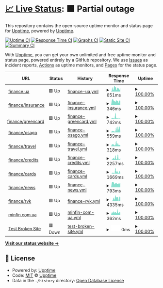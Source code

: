 # [📈 Live Status](https://upptime.github.io/upptime): <!--live status--> **🟧 Partial outage**

This repository contains the open-source uptime monitor and status page for [Upptime](https://upptime.js.org), powered by [Upptime](https://github.com/upptime/upptime).

[![Uptime CI](https://github.com/fresherr/treeum-uptime/workflows/Uptime%20CI/badge.svg)](https://github.com/fresherr/treeum-uptime/actions?query=workflow%3A%22Uptime+CI%22)
[![Response Time CI](https://github.com/fresherr/treeum-uptime/workflows/Response%20Time%20CI/badge.svg)](https://github.com/fresherr/treeum-uptime/actions?query=workflow%3A%22Response+Time+CI%22)
[![Graphs CI](https://github.com/fresherr/treeum-uptime/workflows/Graphs%20CI/badge.svg)](https://github.com/fresherr/treeum-uptime/actions?query=workflow%3A%22Graphs+CI%22)
[![Static Site CI](https://github.com/fresherr/treeum-uptime/workflows/Static%20Site%20CI/badge.svg)](https://github.com/fresherr/treeum-uptime/actions?query=workflow%3A%22Static+Site+CI%22)
[![Summary CI](https://github.com/fresherr/treeum-uptime/workflows/Summary%20CI/badge.svg)](https://github.com/fresherr/treeum-uptime/actions?query=workflow%3A%22Summary+CI%22)

With [Upptime](https://upptime.js.org), you can get your own unlimited and free uptime monitor and status page, powered entirely by a GitHub repository. We use [Issues](https://github.com/upptime/upptime/issues) as incident reports, [Actions](https://github.com/fresherr/treeum-uptime/actions) as uptime monitors, and [Pages](https://upptime.github.io/upptime) for the status page.

<!--start: status pages-->
<!-- This summary is generated by Upptime (https://github.com/upptime/upptime) -->
<!-- Do not edit this manually, your changes will be overwritten -->
<!-- prettier-ignore -->
| URL | Status | History | Response Time | Uptime |
| --- | ------ | ------- | ------------- | ------ |
| <img alt="" src="https://favicons.githubusercontent.com/finance.ua" height="13"> [finance.ua](https://finance.ua) | 🟩 Up | [finance-ua.yml](https://github.com/fresherr/treeum-uptime/commits/HEAD/history/finance-ua.yml) | <details><summary><img alt="Response time graph" src="./graphs/finance-ua/response-time-week.png" height="20"> 651ms</summary><br><a href="https://fresherr.github.io/treeum-uptime/history/finance-ua"><img alt="Response time 651" src="https://img.shields.io/endpoint?url=https%3A%2F%2Fraw.githubusercontent.com%2Ffresherr%2Ftreeum-uptime%2FHEAD%2Fapi%2Ffinance-ua%2Fresponse-time.json"></a><br><a href="https://fresherr.github.io/treeum-uptime/history/finance-ua"><img alt="24-hour response time 761" src="https://img.shields.io/endpoint?url=https%3A%2F%2Fraw.githubusercontent.com%2Ffresherr%2Ftreeum-uptime%2FHEAD%2Fapi%2Ffinance-ua%2Fresponse-time-day.json"></a><br><a href="https://fresherr.github.io/treeum-uptime/history/finance-ua"><img alt="7-day response time 651" src="https://img.shields.io/endpoint?url=https%3A%2F%2Fraw.githubusercontent.com%2Ffresherr%2Ftreeum-uptime%2FHEAD%2Fapi%2Ffinance-ua%2Fresponse-time-week.json"></a><br><a href="https://fresherr.github.io/treeum-uptime/history/finance-ua"><img alt="30-day response time 651" src="https://img.shields.io/endpoint?url=https%3A%2F%2Fraw.githubusercontent.com%2Ffresherr%2Ftreeum-uptime%2FHEAD%2Fapi%2Ffinance-ua%2Fresponse-time-month.json"></a><br><a href="https://fresherr.github.io/treeum-uptime/history/finance-ua"><img alt="1-year response time 651" src="https://img.shields.io/endpoint?url=https%3A%2F%2Fraw.githubusercontent.com%2Ffresherr%2Ftreeum-uptime%2FHEAD%2Fapi%2Ffinance-ua%2Fresponse-time-year.json"></a></details> | <details><summary><a href="https://fresherr.github.io/treeum-uptime/history/finance-ua">100.00%</a></summary><a href="https://fresherr.github.io/treeum-uptime/history/finance-ua"><img alt="All-time uptime 100.00%" src="https://img.shields.io/endpoint?url=https%3A%2F%2Fraw.githubusercontent.com%2Ffresherr%2Ftreeum-uptime%2FHEAD%2Fapi%2Ffinance-ua%2Fuptime.json"></a><br><a href="https://fresherr.github.io/treeum-uptime/history/finance-ua"><img alt="24-hour uptime 100.00%" src="https://img.shields.io/endpoint?url=https%3A%2F%2Fraw.githubusercontent.com%2Ffresherr%2Ftreeum-uptime%2FHEAD%2Fapi%2Ffinance-ua%2Fuptime-day.json"></a><br><a href="https://fresherr.github.io/treeum-uptime/history/finance-ua"><img alt="7-day uptime 100.00%" src="https://img.shields.io/endpoint?url=https%3A%2F%2Fraw.githubusercontent.com%2Ffresherr%2Ftreeum-uptime%2FHEAD%2Fapi%2Ffinance-ua%2Fuptime-week.json"></a><br><a href="https://fresherr.github.io/treeum-uptime/history/finance-ua"><img alt="30-day uptime 100.00%" src="https://img.shields.io/endpoint?url=https%3A%2F%2Fraw.githubusercontent.com%2Ffresherr%2Ftreeum-uptime%2FHEAD%2Fapi%2Ffinance-ua%2Fuptime-month.json"></a><br><a href="https://fresherr.github.io/treeum-uptime/history/finance-ua"><img alt="1-year uptime 100.00%" src="https://img.shields.io/endpoint?url=https%3A%2F%2Fraw.githubusercontent.com%2Ffresherr%2Ftreeum-uptime%2FHEAD%2Fapi%2Ffinance-ua%2Fuptime-year.json"></a></details>
| <img alt="" src="https://favicons.githubusercontent.com/finance.ua" height="13"> [finance/insurance](https://finance.ua/ua/insurance) | 🟩 Up | [finance-insurance.yml](https://github.com/fresherr/treeum-uptime/commits/HEAD/history/finance-insurance.yml) | <details><summary><img alt="Response time graph" src="./graphs/finance-insurance/response-time-week.png" height="20"> 346ms</summary><br><a href="https://fresherr.github.io/treeum-uptime/history/finance-insurance"><img alt="Response time 346" src="https://img.shields.io/endpoint?url=https%3A%2F%2Fraw.githubusercontent.com%2Ffresherr%2Ftreeum-uptime%2FHEAD%2Fapi%2Ffinance-insurance%2Fresponse-time.json"></a><br><a href="https://fresherr.github.io/treeum-uptime/history/finance-insurance"><img alt="24-hour response time 357" src="https://img.shields.io/endpoint?url=https%3A%2F%2Fraw.githubusercontent.com%2Ffresherr%2Ftreeum-uptime%2FHEAD%2Fapi%2Ffinance-insurance%2Fresponse-time-day.json"></a><br><a href="https://fresherr.github.io/treeum-uptime/history/finance-insurance"><img alt="7-day response time 346" src="https://img.shields.io/endpoint?url=https%3A%2F%2Fraw.githubusercontent.com%2Ffresherr%2Ftreeum-uptime%2FHEAD%2Fapi%2Ffinance-insurance%2Fresponse-time-week.json"></a><br><a href="https://fresherr.github.io/treeum-uptime/history/finance-insurance"><img alt="30-day response time 346" src="https://img.shields.io/endpoint?url=https%3A%2F%2Fraw.githubusercontent.com%2Ffresherr%2Ftreeum-uptime%2FHEAD%2Fapi%2Ffinance-insurance%2Fresponse-time-month.json"></a><br><a href="https://fresherr.github.io/treeum-uptime/history/finance-insurance"><img alt="1-year response time 346" src="https://img.shields.io/endpoint?url=https%3A%2F%2Fraw.githubusercontent.com%2Ffresherr%2Ftreeum-uptime%2FHEAD%2Fapi%2Ffinance-insurance%2Fresponse-time-year.json"></a></details> | <details><summary><a href="https://fresherr.github.io/treeum-uptime/history/finance-insurance">100.00%</a></summary><a href="https://fresherr.github.io/treeum-uptime/history/finance-insurance"><img alt="All-time uptime 100.00%" src="https://img.shields.io/endpoint?url=https%3A%2F%2Fraw.githubusercontent.com%2Ffresherr%2Ftreeum-uptime%2FHEAD%2Fapi%2Ffinance-insurance%2Fuptime.json"></a><br><a href="https://fresherr.github.io/treeum-uptime/history/finance-insurance"><img alt="24-hour uptime 100.00%" src="https://img.shields.io/endpoint?url=https%3A%2F%2Fraw.githubusercontent.com%2Ffresherr%2Ftreeum-uptime%2FHEAD%2Fapi%2Ffinance-insurance%2Fuptime-day.json"></a><br><a href="https://fresherr.github.io/treeum-uptime/history/finance-insurance"><img alt="7-day uptime 100.00%" src="https://img.shields.io/endpoint?url=https%3A%2F%2Fraw.githubusercontent.com%2Ffresherr%2Ftreeum-uptime%2FHEAD%2Fapi%2Ffinance-insurance%2Fuptime-week.json"></a><br><a href="https://fresherr.github.io/treeum-uptime/history/finance-insurance"><img alt="30-day uptime 100.00%" src="https://img.shields.io/endpoint?url=https%3A%2F%2Fraw.githubusercontent.com%2Ffresherr%2Ftreeum-uptime%2FHEAD%2Fapi%2Ffinance-insurance%2Fuptime-month.json"></a><br><a href="https://fresherr.github.io/treeum-uptime/history/finance-insurance"><img alt="1-year uptime 100.00%" src="https://img.shields.io/endpoint?url=https%3A%2F%2Fraw.githubusercontent.com%2Ffresherr%2Ftreeum-uptime%2FHEAD%2Fapi%2Ffinance-insurance%2Fuptime-year.json"></a></details>
| <img alt="" src="https://favicons.githubusercontent.com/finance.ua" height="13"> [finance/greencard](https://finance.ua/ua/insurance/greencard) | 🟩 Up | [finance-greencard.yml](https://github.com/fresherr/treeum-uptime/commits/HEAD/history/finance-greencard.yml) | <details><summary><img alt="Response time graph" src="./graphs/finance-greencard/response-time-week.png" height="20"> 742ms</summary><br><a href="https://fresherr.github.io/treeum-uptime/history/finance-greencard"><img alt="Response time 742" src="https://img.shields.io/endpoint?url=https%3A%2F%2Fraw.githubusercontent.com%2Ffresherr%2Ftreeum-uptime%2FHEAD%2Fapi%2Ffinance-greencard%2Fresponse-time.json"></a><br><a href="https://fresherr.github.io/treeum-uptime/history/finance-greencard"><img alt="24-hour response time 258" src="https://img.shields.io/endpoint?url=https%3A%2F%2Fraw.githubusercontent.com%2Ffresherr%2Ftreeum-uptime%2FHEAD%2Fapi%2Ffinance-greencard%2Fresponse-time-day.json"></a><br><a href="https://fresherr.github.io/treeum-uptime/history/finance-greencard"><img alt="7-day response time 742" src="https://img.shields.io/endpoint?url=https%3A%2F%2Fraw.githubusercontent.com%2Ffresherr%2Ftreeum-uptime%2FHEAD%2Fapi%2Ffinance-greencard%2Fresponse-time-week.json"></a><br><a href="https://fresherr.github.io/treeum-uptime/history/finance-greencard"><img alt="30-day response time 742" src="https://img.shields.io/endpoint?url=https%3A%2F%2Fraw.githubusercontent.com%2Ffresherr%2Ftreeum-uptime%2FHEAD%2Fapi%2Ffinance-greencard%2Fresponse-time-month.json"></a><br><a href="https://fresherr.github.io/treeum-uptime/history/finance-greencard"><img alt="1-year response time 742" src="https://img.shields.io/endpoint?url=https%3A%2F%2Fraw.githubusercontent.com%2Ffresherr%2Ftreeum-uptime%2FHEAD%2Fapi%2Ffinance-greencard%2Fresponse-time-year.json"></a></details> | <details><summary><a href="https://fresherr.github.io/treeum-uptime/history/finance-greencard">100.00%</a></summary><a href="https://fresherr.github.io/treeum-uptime/history/finance-greencard"><img alt="All-time uptime 100.00%" src="https://img.shields.io/endpoint?url=https%3A%2F%2Fraw.githubusercontent.com%2Ffresherr%2Ftreeum-uptime%2FHEAD%2Fapi%2Ffinance-greencard%2Fuptime.json"></a><br><a href="https://fresherr.github.io/treeum-uptime/history/finance-greencard"><img alt="24-hour uptime 100.00%" src="https://img.shields.io/endpoint?url=https%3A%2F%2Fraw.githubusercontent.com%2Ffresherr%2Ftreeum-uptime%2FHEAD%2Fapi%2Ffinance-greencard%2Fuptime-day.json"></a><br><a href="https://fresherr.github.io/treeum-uptime/history/finance-greencard"><img alt="7-day uptime 100.00%" src="https://img.shields.io/endpoint?url=https%3A%2F%2Fraw.githubusercontent.com%2Ffresherr%2Ftreeum-uptime%2FHEAD%2Fapi%2Ffinance-greencard%2Fuptime-week.json"></a><br><a href="https://fresherr.github.io/treeum-uptime/history/finance-greencard"><img alt="30-day uptime 100.00%" src="https://img.shields.io/endpoint?url=https%3A%2F%2Fraw.githubusercontent.com%2Ffresherr%2Ftreeum-uptime%2FHEAD%2Fapi%2Ffinance-greencard%2Fuptime-month.json"></a><br><a href="https://fresherr.github.io/treeum-uptime/history/finance-greencard"><img alt="1-year uptime 100.00%" src="https://img.shields.io/endpoint?url=https%3A%2F%2Fraw.githubusercontent.com%2Ffresherr%2Ftreeum-uptime%2FHEAD%2Fapi%2Ffinance-greencard%2Fuptime-year.json"></a></details>
| <img alt="" src="https://favicons.githubusercontent.com/finance.ua" height="13"> [finance/osago](https://finance.ua/ua/insurance/osago) | 🟩 Up | [finance-osago.yml](https://github.com/fresherr/treeum-uptime/commits/HEAD/history/finance-osago.yml) | <details><summary><img alt="Response time graph" src="./graphs/finance-osago/response-time-week.png" height="20"> 559ms</summary><br><a href="https://fresherr.github.io/treeum-uptime/history/finance-osago"><img alt="Response time 559" src="https://img.shields.io/endpoint?url=https%3A%2F%2Fraw.githubusercontent.com%2Ffresherr%2Ftreeum-uptime%2FHEAD%2Fapi%2Ffinance-osago%2Fresponse-time.json"></a><br><a href="https://fresherr.github.io/treeum-uptime/history/finance-osago"><img alt="24-hour response time 192" src="https://img.shields.io/endpoint?url=https%3A%2F%2Fraw.githubusercontent.com%2Ffresherr%2Ftreeum-uptime%2FHEAD%2Fapi%2Ffinance-osago%2Fresponse-time-day.json"></a><br><a href="https://fresherr.github.io/treeum-uptime/history/finance-osago"><img alt="7-day response time 559" src="https://img.shields.io/endpoint?url=https%3A%2F%2Fraw.githubusercontent.com%2Ffresherr%2Ftreeum-uptime%2FHEAD%2Fapi%2Ffinance-osago%2Fresponse-time-week.json"></a><br><a href="https://fresherr.github.io/treeum-uptime/history/finance-osago"><img alt="30-day response time 559" src="https://img.shields.io/endpoint?url=https%3A%2F%2Fraw.githubusercontent.com%2Ffresherr%2Ftreeum-uptime%2FHEAD%2Fapi%2Ffinance-osago%2Fresponse-time-month.json"></a><br><a href="https://fresherr.github.io/treeum-uptime/history/finance-osago"><img alt="1-year response time 559" src="https://img.shields.io/endpoint?url=https%3A%2F%2Fraw.githubusercontent.com%2Ffresherr%2Ftreeum-uptime%2FHEAD%2Fapi%2Ffinance-osago%2Fresponse-time-year.json"></a></details> | <details><summary><a href="https://fresherr.github.io/treeum-uptime/history/finance-osago">100.00%</a></summary><a href="https://fresherr.github.io/treeum-uptime/history/finance-osago"><img alt="All-time uptime 100.00%" src="https://img.shields.io/endpoint?url=https%3A%2F%2Fraw.githubusercontent.com%2Ffresherr%2Ftreeum-uptime%2FHEAD%2Fapi%2Ffinance-osago%2Fuptime.json"></a><br><a href="https://fresherr.github.io/treeum-uptime/history/finance-osago"><img alt="24-hour uptime 100.00%" src="https://img.shields.io/endpoint?url=https%3A%2F%2Fraw.githubusercontent.com%2Ffresherr%2Ftreeum-uptime%2FHEAD%2Fapi%2Ffinance-osago%2Fuptime-day.json"></a><br><a href="https://fresherr.github.io/treeum-uptime/history/finance-osago"><img alt="7-day uptime 100.00%" src="https://img.shields.io/endpoint?url=https%3A%2F%2Fraw.githubusercontent.com%2Ffresherr%2Ftreeum-uptime%2FHEAD%2Fapi%2Ffinance-osago%2Fuptime-week.json"></a><br><a href="https://fresherr.github.io/treeum-uptime/history/finance-osago"><img alt="30-day uptime 100.00%" src="https://img.shields.io/endpoint?url=https%3A%2F%2Fraw.githubusercontent.com%2Ffresherr%2Ftreeum-uptime%2FHEAD%2Fapi%2Ffinance-osago%2Fuptime-month.json"></a><br><a href="https://fresherr.github.io/treeum-uptime/history/finance-osago"><img alt="1-year uptime 100.00%" src="https://img.shields.io/endpoint?url=https%3A%2F%2Fraw.githubusercontent.com%2Ffresherr%2Ftreeum-uptime%2FHEAD%2Fapi%2Ffinance-osago%2Fuptime-year.json"></a></details>
| <img alt="" src="https://favicons.githubusercontent.com/finance.ua" height="13"> [finance/travel](https://finance.ua/ua/insurance/travel) | 🟩 Up | [finance-travel.yml](https://github.com/fresherr/treeum-uptime/commits/HEAD/history/finance-travel.yml) | <details><summary><img alt="Response time graph" src="./graphs/finance-travel/response-time-week.png" height="20"> 318ms</summary><br><a href="https://fresherr.github.io/treeum-uptime/history/finance-travel"><img alt="Response time 318" src="https://img.shields.io/endpoint?url=https%3A%2F%2Fraw.githubusercontent.com%2Ffresherr%2Ftreeum-uptime%2FHEAD%2Fapi%2Ffinance-travel%2Fresponse-time.json"></a><br><a href="https://fresherr.github.io/treeum-uptime/history/finance-travel"><img alt="24-hour response time 205" src="https://img.shields.io/endpoint?url=https%3A%2F%2Fraw.githubusercontent.com%2Ffresherr%2Ftreeum-uptime%2FHEAD%2Fapi%2Ffinance-travel%2Fresponse-time-day.json"></a><br><a href="https://fresherr.github.io/treeum-uptime/history/finance-travel"><img alt="7-day response time 318" src="https://img.shields.io/endpoint?url=https%3A%2F%2Fraw.githubusercontent.com%2Ffresherr%2Ftreeum-uptime%2FHEAD%2Fapi%2Ffinance-travel%2Fresponse-time-week.json"></a><br><a href="https://fresherr.github.io/treeum-uptime/history/finance-travel"><img alt="30-day response time 318" src="https://img.shields.io/endpoint?url=https%3A%2F%2Fraw.githubusercontent.com%2Ffresherr%2Ftreeum-uptime%2FHEAD%2Fapi%2Ffinance-travel%2Fresponse-time-month.json"></a><br><a href="https://fresherr.github.io/treeum-uptime/history/finance-travel"><img alt="1-year response time 318" src="https://img.shields.io/endpoint?url=https%3A%2F%2Fraw.githubusercontent.com%2Ffresherr%2Ftreeum-uptime%2FHEAD%2Fapi%2Ffinance-travel%2Fresponse-time-year.json"></a></details> | <details><summary><a href="https://fresherr.github.io/treeum-uptime/history/finance-travel">100.00%</a></summary><a href="https://fresherr.github.io/treeum-uptime/history/finance-travel"><img alt="All-time uptime 100.00%" src="https://img.shields.io/endpoint?url=https%3A%2F%2Fraw.githubusercontent.com%2Ffresherr%2Ftreeum-uptime%2FHEAD%2Fapi%2Ffinance-travel%2Fuptime.json"></a><br><a href="https://fresherr.github.io/treeum-uptime/history/finance-travel"><img alt="24-hour uptime 100.00%" src="https://img.shields.io/endpoint?url=https%3A%2F%2Fraw.githubusercontent.com%2Ffresherr%2Ftreeum-uptime%2FHEAD%2Fapi%2Ffinance-travel%2Fuptime-day.json"></a><br><a href="https://fresherr.github.io/treeum-uptime/history/finance-travel"><img alt="7-day uptime 100.00%" src="https://img.shields.io/endpoint?url=https%3A%2F%2Fraw.githubusercontent.com%2Ffresherr%2Ftreeum-uptime%2FHEAD%2Fapi%2Ffinance-travel%2Fuptime-week.json"></a><br><a href="https://fresherr.github.io/treeum-uptime/history/finance-travel"><img alt="30-day uptime 100.00%" src="https://img.shields.io/endpoint?url=https%3A%2F%2Fraw.githubusercontent.com%2Ffresherr%2Ftreeum-uptime%2FHEAD%2Fapi%2Ffinance-travel%2Fuptime-month.json"></a><br><a href="https://fresherr.github.io/treeum-uptime/history/finance-travel"><img alt="1-year uptime 100.00%" src="https://img.shields.io/endpoint?url=https%3A%2F%2Fraw.githubusercontent.com%2Ffresherr%2Ftreeum-uptime%2FHEAD%2Fapi%2Ffinance-travel%2Fuptime-year.json"></a></details>
| <img alt="" src="https://favicons.githubusercontent.com/finance.ua" height="13"> [finance/credits](https://finance.ua/ua/credits/all) | 🟩 Up | [finance-credits.yml](https://github.com/fresherr/treeum-uptime/commits/HEAD/history/finance-credits.yml) | <details><summary><img alt="Response time graph" src="./graphs/finance-credits/response-time-week.png" height="20"> 2257ms</summary><br><a href="https://fresherr.github.io/treeum-uptime/history/finance-credits"><img alt="Response time 2257" src="https://img.shields.io/endpoint?url=https%3A%2F%2Fraw.githubusercontent.com%2Ffresherr%2Ftreeum-uptime%2FHEAD%2Fapi%2Ffinance-credits%2Fresponse-time.json"></a><br><a href="https://fresherr.github.io/treeum-uptime/history/finance-credits"><img alt="24-hour response time 2536" src="https://img.shields.io/endpoint?url=https%3A%2F%2Fraw.githubusercontent.com%2Ffresherr%2Ftreeum-uptime%2FHEAD%2Fapi%2Ffinance-credits%2Fresponse-time-day.json"></a><br><a href="https://fresherr.github.io/treeum-uptime/history/finance-credits"><img alt="7-day response time 2257" src="https://img.shields.io/endpoint?url=https%3A%2F%2Fraw.githubusercontent.com%2Ffresherr%2Ftreeum-uptime%2FHEAD%2Fapi%2Ffinance-credits%2Fresponse-time-week.json"></a><br><a href="https://fresherr.github.io/treeum-uptime/history/finance-credits"><img alt="30-day response time 2257" src="https://img.shields.io/endpoint?url=https%3A%2F%2Fraw.githubusercontent.com%2Ffresherr%2Ftreeum-uptime%2FHEAD%2Fapi%2Ffinance-credits%2Fresponse-time-month.json"></a><br><a href="https://fresherr.github.io/treeum-uptime/history/finance-credits"><img alt="1-year response time 2257" src="https://img.shields.io/endpoint?url=https%3A%2F%2Fraw.githubusercontent.com%2Ffresherr%2Ftreeum-uptime%2FHEAD%2Fapi%2Ffinance-credits%2Fresponse-time-year.json"></a></details> | <details><summary><a href="https://fresherr.github.io/treeum-uptime/history/finance-credits">100.00%</a></summary><a href="https://fresherr.github.io/treeum-uptime/history/finance-credits"><img alt="All-time uptime 100.00%" src="https://img.shields.io/endpoint?url=https%3A%2F%2Fraw.githubusercontent.com%2Ffresherr%2Ftreeum-uptime%2FHEAD%2Fapi%2Ffinance-credits%2Fuptime.json"></a><br><a href="https://fresherr.github.io/treeum-uptime/history/finance-credits"><img alt="24-hour uptime 100.00%" src="https://img.shields.io/endpoint?url=https%3A%2F%2Fraw.githubusercontent.com%2Ffresherr%2Ftreeum-uptime%2FHEAD%2Fapi%2Ffinance-credits%2Fuptime-day.json"></a><br><a href="https://fresherr.github.io/treeum-uptime/history/finance-credits"><img alt="7-day uptime 100.00%" src="https://img.shields.io/endpoint?url=https%3A%2F%2Fraw.githubusercontent.com%2Ffresherr%2Ftreeum-uptime%2FHEAD%2Fapi%2Ffinance-credits%2Fuptime-week.json"></a><br><a href="https://fresherr.github.io/treeum-uptime/history/finance-credits"><img alt="30-day uptime 100.00%" src="https://img.shields.io/endpoint?url=https%3A%2F%2Fraw.githubusercontent.com%2Ffresherr%2Ftreeum-uptime%2FHEAD%2Fapi%2Ffinance-credits%2Fuptime-month.json"></a><br><a href="https://fresherr.github.io/treeum-uptime/history/finance-credits"><img alt="1-year uptime 100.00%" src="https://img.shields.io/endpoint?url=https%3A%2F%2Fraw.githubusercontent.com%2Ffresherr%2Ftreeum-uptime%2FHEAD%2Fapi%2Ffinance-credits%2Fuptime-year.json"></a></details>
| <img alt="" src="https://favicons.githubusercontent.com/finance.ua" height="13"> [finance/cards](https://finance.ua/ua/cards) | 🟩 Up | [finance-cards.yml](https://github.com/fresherr/treeum-uptime/commits/HEAD/history/finance-cards.yml) | <details><summary><img alt="Response time graph" src="./graphs/finance-cards/response-time-week.png" height="20"> 1669ms</summary><br><a href="https://fresherr.github.io/treeum-uptime/history/finance-cards"><img alt="Response time 1669" src="https://img.shields.io/endpoint?url=https%3A%2F%2Fraw.githubusercontent.com%2Ffresherr%2Ftreeum-uptime%2FHEAD%2Fapi%2Ffinance-cards%2Fresponse-time.json"></a><br><a href="https://fresherr.github.io/treeum-uptime/history/finance-cards"><img alt="24-hour response time 693" src="https://img.shields.io/endpoint?url=https%3A%2F%2Fraw.githubusercontent.com%2Ffresherr%2Ftreeum-uptime%2FHEAD%2Fapi%2Ffinance-cards%2Fresponse-time-day.json"></a><br><a href="https://fresherr.github.io/treeum-uptime/history/finance-cards"><img alt="7-day response time 1669" src="https://img.shields.io/endpoint?url=https%3A%2F%2Fraw.githubusercontent.com%2Ffresherr%2Ftreeum-uptime%2FHEAD%2Fapi%2Ffinance-cards%2Fresponse-time-week.json"></a><br><a href="https://fresherr.github.io/treeum-uptime/history/finance-cards"><img alt="30-day response time 1669" src="https://img.shields.io/endpoint?url=https%3A%2F%2Fraw.githubusercontent.com%2Ffresherr%2Ftreeum-uptime%2FHEAD%2Fapi%2Ffinance-cards%2Fresponse-time-month.json"></a><br><a href="https://fresherr.github.io/treeum-uptime/history/finance-cards"><img alt="1-year response time 1669" src="https://img.shields.io/endpoint?url=https%3A%2F%2Fraw.githubusercontent.com%2Ffresherr%2Ftreeum-uptime%2FHEAD%2Fapi%2Ffinance-cards%2Fresponse-time-year.json"></a></details> | <details><summary><a href="https://fresherr.github.io/treeum-uptime/history/finance-cards">100.00%</a></summary><a href="https://fresherr.github.io/treeum-uptime/history/finance-cards"><img alt="All-time uptime 100.00%" src="https://img.shields.io/endpoint?url=https%3A%2F%2Fraw.githubusercontent.com%2Ffresherr%2Ftreeum-uptime%2FHEAD%2Fapi%2Ffinance-cards%2Fuptime.json"></a><br><a href="https://fresherr.github.io/treeum-uptime/history/finance-cards"><img alt="24-hour uptime 100.00%" src="https://img.shields.io/endpoint?url=https%3A%2F%2Fraw.githubusercontent.com%2Ffresherr%2Ftreeum-uptime%2FHEAD%2Fapi%2Ffinance-cards%2Fuptime-day.json"></a><br><a href="https://fresherr.github.io/treeum-uptime/history/finance-cards"><img alt="7-day uptime 100.00%" src="https://img.shields.io/endpoint?url=https%3A%2F%2Fraw.githubusercontent.com%2Ffresherr%2Ftreeum-uptime%2FHEAD%2Fapi%2Ffinance-cards%2Fuptime-week.json"></a><br><a href="https://fresherr.github.io/treeum-uptime/history/finance-cards"><img alt="30-day uptime 100.00%" src="https://img.shields.io/endpoint?url=https%3A%2F%2Fraw.githubusercontent.com%2Ffresherr%2Ftreeum-uptime%2FHEAD%2Fapi%2Ffinance-cards%2Fuptime-month.json"></a><br><a href="https://fresherr.github.io/treeum-uptime/history/finance-cards"><img alt="1-year uptime 100.00%" src="https://img.shields.io/endpoint?url=https%3A%2F%2Fraw.githubusercontent.com%2Ffresherr%2Ftreeum-uptime%2FHEAD%2Fapi%2Ffinance-cards%2Fuptime-year.json"></a></details>
| <img alt="" src="https://favicons.githubusercontent.com/news.finance.ua" height="13"> [finance/news](https://news.finance.ua) | 🟩 Up | [finance-news.yml](https://github.com/fresherr/treeum-uptime/commits/HEAD/history/finance-news.yml) | <details><summary><img alt="Response time graph" src="./graphs/finance-news/response-time-week.png" height="20"> 793ms</summary><br><a href="https://fresherr.github.io/treeum-uptime/history/finance-news"><img alt="Response time 793" src="https://img.shields.io/endpoint?url=https%3A%2F%2Fraw.githubusercontent.com%2Ffresherr%2Ftreeum-uptime%2FHEAD%2Fapi%2Ffinance-news%2Fresponse-time.json"></a><br><a href="https://fresherr.github.io/treeum-uptime/history/finance-news"><img alt="24-hour response time 835" src="https://img.shields.io/endpoint?url=https%3A%2F%2Fraw.githubusercontent.com%2Ffresherr%2Ftreeum-uptime%2FHEAD%2Fapi%2Ffinance-news%2Fresponse-time-day.json"></a><br><a href="https://fresherr.github.io/treeum-uptime/history/finance-news"><img alt="7-day response time 793" src="https://img.shields.io/endpoint?url=https%3A%2F%2Fraw.githubusercontent.com%2Ffresherr%2Ftreeum-uptime%2FHEAD%2Fapi%2Ffinance-news%2Fresponse-time-week.json"></a><br><a href="https://fresherr.github.io/treeum-uptime/history/finance-news"><img alt="30-day response time 793" src="https://img.shields.io/endpoint?url=https%3A%2F%2Fraw.githubusercontent.com%2Ffresherr%2Ftreeum-uptime%2FHEAD%2Fapi%2Ffinance-news%2Fresponse-time-month.json"></a><br><a href="https://fresherr.github.io/treeum-uptime/history/finance-news"><img alt="1-year response time 793" src="https://img.shields.io/endpoint?url=https%3A%2F%2Fraw.githubusercontent.com%2Ffresherr%2Ftreeum-uptime%2FHEAD%2Fapi%2Ffinance-news%2Fresponse-time-year.json"></a></details> | <details><summary><a href="https://fresherr.github.io/treeum-uptime/history/finance-news">100.00%</a></summary><a href="https://fresherr.github.io/treeum-uptime/history/finance-news"><img alt="All-time uptime 100.00%" src="https://img.shields.io/endpoint?url=https%3A%2F%2Fraw.githubusercontent.com%2Ffresherr%2Ftreeum-uptime%2FHEAD%2Fapi%2Ffinance-news%2Fuptime.json"></a><br><a href="https://fresherr.github.io/treeum-uptime/history/finance-news"><img alt="24-hour uptime 100.00%" src="https://img.shields.io/endpoint?url=https%3A%2F%2Fraw.githubusercontent.com%2Ffresherr%2Ftreeum-uptime%2FHEAD%2Fapi%2Ffinance-news%2Fuptime-day.json"></a><br><a href="https://fresherr.github.io/treeum-uptime/history/finance-news"><img alt="7-day uptime 100.00%" src="https://img.shields.io/endpoint?url=https%3A%2F%2Fraw.githubusercontent.com%2Ffresherr%2Ftreeum-uptime%2FHEAD%2Fapi%2Ffinance-news%2Fuptime-week.json"></a><br><a href="https://fresherr.github.io/treeum-uptime/history/finance-news"><img alt="30-day uptime 100.00%" src="https://img.shields.io/endpoint?url=https%3A%2F%2Fraw.githubusercontent.com%2Ffresherr%2Ftreeum-uptime%2FHEAD%2Fapi%2Ffinance-news%2Fuptime-month.json"></a><br><a href="https://fresherr.github.io/treeum-uptime/history/finance-news"><img alt="1-year uptime 100.00%" src="https://img.shields.io/endpoint?url=https%3A%2F%2Fraw.githubusercontent.com%2Ffresherr%2Ftreeum-uptime%2FHEAD%2Fapi%2Ffinance-news%2Fuptime-year.json"></a></details>
| <img alt="" src="https://favicons.githubusercontent.com/finance.ua" height="13"> [finance/rvk](https://finance.ua/ua/banks/a-bank) | 🟩 Up | [finance-rvk.yml](https://github.com/fresherr/treeum-uptime/commits/HEAD/history/finance-rvk.yml) | <details><summary><img alt="Response time graph" src="./graphs/finance-rvk/response-time-week.png" height="20"> 4335ms</summary><br><a href="https://fresherr.github.io/treeum-uptime/history/finance-rvk"><img alt="Response time 4335" src="https://img.shields.io/endpoint?url=https%3A%2F%2Fraw.githubusercontent.com%2Ffresherr%2Ftreeum-uptime%2FHEAD%2Fapi%2Ffinance-rvk%2Fresponse-time.json"></a><br><a href="https://fresherr.github.io/treeum-uptime/history/finance-rvk"><img alt="24-hour response time 5615" src="https://img.shields.io/endpoint?url=https%3A%2F%2Fraw.githubusercontent.com%2Ffresherr%2Ftreeum-uptime%2FHEAD%2Fapi%2Ffinance-rvk%2Fresponse-time-day.json"></a><br><a href="https://fresherr.github.io/treeum-uptime/history/finance-rvk"><img alt="7-day response time 4335" src="https://img.shields.io/endpoint?url=https%3A%2F%2Fraw.githubusercontent.com%2Ffresherr%2Ftreeum-uptime%2FHEAD%2Fapi%2Ffinance-rvk%2Fresponse-time-week.json"></a><br><a href="https://fresherr.github.io/treeum-uptime/history/finance-rvk"><img alt="30-day response time 4335" src="https://img.shields.io/endpoint?url=https%3A%2F%2Fraw.githubusercontent.com%2Ffresherr%2Ftreeum-uptime%2FHEAD%2Fapi%2Ffinance-rvk%2Fresponse-time-month.json"></a><br><a href="https://fresherr.github.io/treeum-uptime/history/finance-rvk"><img alt="1-year response time 4335" src="https://img.shields.io/endpoint?url=https%3A%2F%2Fraw.githubusercontent.com%2Ffresherr%2Ftreeum-uptime%2FHEAD%2Fapi%2Ffinance-rvk%2Fresponse-time-year.json"></a></details> | <details><summary><a href="https://fresherr.github.io/treeum-uptime/history/finance-rvk">100.00%</a></summary><a href="https://fresherr.github.io/treeum-uptime/history/finance-rvk"><img alt="All-time uptime 100.00%" src="https://img.shields.io/endpoint?url=https%3A%2F%2Fraw.githubusercontent.com%2Ffresherr%2Ftreeum-uptime%2FHEAD%2Fapi%2Ffinance-rvk%2Fuptime.json"></a><br><a href="https://fresherr.github.io/treeum-uptime/history/finance-rvk"><img alt="24-hour uptime 100.00%" src="https://img.shields.io/endpoint?url=https%3A%2F%2Fraw.githubusercontent.com%2Ffresherr%2Ftreeum-uptime%2FHEAD%2Fapi%2Ffinance-rvk%2Fuptime-day.json"></a><br><a href="https://fresherr.github.io/treeum-uptime/history/finance-rvk"><img alt="7-day uptime 100.00%" src="https://img.shields.io/endpoint?url=https%3A%2F%2Fraw.githubusercontent.com%2Ffresherr%2Ftreeum-uptime%2FHEAD%2Fapi%2Ffinance-rvk%2Fuptime-week.json"></a><br><a href="https://fresherr.github.io/treeum-uptime/history/finance-rvk"><img alt="30-day uptime 100.00%" src="https://img.shields.io/endpoint?url=https%3A%2F%2Fraw.githubusercontent.com%2Ffresherr%2Ftreeum-uptime%2FHEAD%2Fapi%2Ffinance-rvk%2Fuptime-month.json"></a><br><a href="https://fresherr.github.io/treeum-uptime/history/finance-rvk"><img alt="1-year uptime 100.00%" src="https://img.shields.io/endpoint?url=https%3A%2F%2Fraw.githubusercontent.com%2Ffresherr%2Ftreeum-uptime%2FHEAD%2Fapi%2Ffinance-rvk%2Fuptime-year.json"></a></details>
| <img alt="" src="https://favicons.githubusercontent.com/minfin.com.ua" height="13"> [minfin.com.ua](https://minfin.com.ua) | 🟩 Up | [minfin-com-ua.yml](https://github.com/fresherr/treeum-uptime/commits/HEAD/history/minfin-com-ua.yml) | <details><summary><img alt="Response time graph" src="./graphs/minfin-com-ua/response-time-week.png" height="20"> 362ms</summary><br><a href="https://fresherr.github.io/treeum-uptime/history/minfin-com-ua"><img alt="Response time 362" src="https://img.shields.io/endpoint?url=https%3A%2F%2Fraw.githubusercontent.com%2Ffresherr%2Ftreeum-uptime%2FHEAD%2Fapi%2Fminfin-com-ua%2Fresponse-time.json"></a><br><a href="https://fresherr.github.io/treeum-uptime/history/minfin-com-ua"><img alt="24-hour response time 304" src="https://img.shields.io/endpoint?url=https%3A%2F%2Fraw.githubusercontent.com%2Ffresherr%2Ftreeum-uptime%2FHEAD%2Fapi%2Fminfin-com-ua%2Fresponse-time-day.json"></a><br><a href="https://fresherr.github.io/treeum-uptime/history/minfin-com-ua"><img alt="7-day response time 362" src="https://img.shields.io/endpoint?url=https%3A%2F%2Fraw.githubusercontent.com%2Ffresherr%2Ftreeum-uptime%2FHEAD%2Fapi%2Fminfin-com-ua%2Fresponse-time-week.json"></a><br><a href="https://fresherr.github.io/treeum-uptime/history/minfin-com-ua"><img alt="30-day response time 362" src="https://img.shields.io/endpoint?url=https%3A%2F%2Fraw.githubusercontent.com%2Ffresherr%2Ftreeum-uptime%2FHEAD%2Fapi%2Fminfin-com-ua%2Fresponse-time-month.json"></a><br><a href="https://fresherr.github.io/treeum-uptime/history/minfin-com-ua"><img alt="1-year response time 362" src="https://img.shields.io/endpoint?url=https%3A%2F%2Fraw.githubusercontent.com%2Ffresherr%2Ftreeum-uptime%2FHEAD%2Fapi%2Fminfin-com-ua%2Fresponse-time-year.json"></a></details> | <details><summary><a href="https://fresherr.github.io/treeum-uptime/history/minfin-com-ua">100.00%</a></summary><a href="https://fresherr.github.io/treeum-uptime/history/minfin-com-ua"><img alt="All-time uptime 100.00%" src="https://img.shields.io/endpoint?url=https%3A%2F%2Fraw.githubusercontent.com%2Ffresherr%2Ftreeum-uptime%2FHEAD%2Fapi%2Fminfin-com-ua%2Fuptime.json"></a><br><a href="https://fresherr.github.io/treeum-uptime/history/minfin-com-ua"><img alt="24-hour uptime 100.00%" src="https://img.shields.io/endpoint?url=https%3A%2F%2Fraw.githubusercontent.com%2Ffresherr%2Ftreeum-uptime%2FHEAD%2Fapi%2Fminfin-com-ua%2Fuptime-day.json"></a><br><a href="https://fresherr.github.io/treeum-uptime/history/minfin-com-ua"><img alt="7-day uptime 100.00%" src="https://img.shields.io/endpoint?url=https%3A%2F%2Fraw.githubusercontent.com%2Ffresherr%2Ftreeum-uptime%2FHEAD%2Fapi%2Fminfin-com-ua%2Fuptime-week.json"></a><br><a href="https://fresherr.github.io/treeum-uptime/history/minfin-com-ua"><img alt="30-day uptime 100.00%" src="https://img.shields.io/endpoint?url=https%3A%2F%2Fraw.githubusercontent.com%2Ffresherr%2Ftreeum-uptime%2FHEAD%2Fapi%2Fminfin-com-ua%2Fuptime-month.json"></a><br><a href="https://fresherr.github.io/treeum-uptime/history/minfin-com-ua"><img alt="1-year uptime 100.00%" src="https://img.shields.io/endpoint?url=https%3A%2F%2Fraw.githubusercontent.com%2Ffresherr%2Ftreeum-uptime%2FHEAD%2Fapi%2Fminfin-com-ua%2Fuptime-year.json"></a></details>
| <img alt="" src="https://favicons.githubusercontent.com/thissitedoesnotexist.koj.co" height="13"> [Test Broken Site](https://thissitedoesnotexist.koj.co) | 🟥 Down | [test-broken-site.yml](https://github.com/fresherr/treeum-uptime/commits/HEAD/history/test-broken-site.yml) | <details><summary><img alt="Response time graph" src="./graphs/test-broken-site/response-time-week.png" height="20"> 0ms</summary><br><a href="https://fresherr.github.io/treeum-uptime/history/test-broken-site"><img alt="Response time 0" src="https://img.shields.io/endpoint?url=https%3A%2F%2Fraw.githubusercontent.com%2Ffresherr%2Ftreeum-uptime%2FHEAD%2Fapi%2Ftest-broken-site%2Fresponse-time.json"></a><br><a href="https://fresherr.github.io/treeum-uptime/history/test-broken-site"><img alt="24-hour response time 0" src="https://img.shields.io/endpoint?url=https%3A%2F%2Fraw.githubusercontent.com%2Ffresherr%2Ftreeum-uptime%2FHEAD%2Fapi%2Ftest-broken-site%2Fresponse-time-day.json"></a><br><a href="https://fresherr.github.io/treeum-uptime/history/test-broken-site"><img alt="7-day response time 0" src="https://img.shields.io/endpoint?url=https%3A%2F%2Fraw.githubusercontent.com%2Ffresherr%2Ftreeum-uptime%2FHEAD%2Fapi%2Ftest-broken-site%2Fresponse-time-week.json"></a><br><a href="https://fresherr.github.io/treeum-uptime/history/test-broken-site"><img alt="30-day response time 0" src="https://img.shields.io/endpoint?url=https%3A%2F%2Fraw.githubusercontent.com%2Ffresherr%2Ftreeum-uptime%2FHEAD%2Fapi%2Ftest-broken-site%2Fresponse-time-month.json"></a><br><a href="https://fresherr.github.io/treeum-uptime/history/test-broken-site"><img alt="1-year response time 0" src="https://img.shields.io/endpoint?url=https%3A%2F%2Fraw.githubusercontent.com%2Ffresherr%2Ftreeum-uptime%2FHEAD%2Fapi%2Ftest-broken-site%2Fresponse-time-year.json"></a></details> | <details><summary><a href="https://fresherr.github.io/treeum-uptime/history/test-broken-site">100.00%</a></summary><a href="https://fresherr.github.io/treeum-uptime/history/test-broken-site"><img alt="All-time uptime 100.00%" src="https://img.shields.io/endpoint?url=https%3A%2F%2Fraw.githubusercontent.com%2Ffresherr%2Ftreeum-uptime%2FHEAD%2Fapi%2Ftest-broken-site%2Fuptime.json"></a><br><a href="https://fresherr.github.io/treeum-uptime/history/test-broken-site"><img alt="24-hour uptime 100.00%" src="https://img.shields.io/endpoint?url=https%3A%2F%2Fraw.githubusercontent.com%2Ffresherr%2Ftreeum-uptime%2FHEAD%2Fapi%2Ftest-broken-site%2Fuptime-day.json"></a><br><a href="https://fresherr.github.io/treeum-uptime/history/test-broken-site"><img alt="7-day uptime 100.00%" src="https://img.shields.io/endpoint?url=https%3A%2F%2Fraw.githubusercontent.com%2Ffresherr%2Ftreeum-uptime%2FHEAD%2Fapi%2Ftest-broken-site%2Fuptime-week.json"></a><br><a href="https://fresherr.github.io/treeum-uptime/history/test-broken-site"><img alt="30-day uptime 100.00%" src="https://img.shields.io/endpoint?url=https%3A%2F%2Fraw.githubusercontent.com%2Ffresherr%2Ftreeum-uptime%2FHEAD%2Fapi%2Ftest-broken-site%2Fuptime-month.json"></a><br><a href="https://fresherr.github.io/treeum-uptime/history/test-broken-site"><img alt="1-year uptime 100.00%" src="https://img.shields.io/endpoint?url=https%3A%2F%2Fraw.githubusercontent.com%2Ffresherr%2Ftreeum-uptime%2FHEAD%2Fapi%2Ftest-broken-site%2Fuptime-year.json"></a></details>

<!--end: status pages-->

[**Visit our status website →**](https://fresherr.github.io/treeum-uptime/)

## 📄 License

- Powered by: [Upptime](https://github.com/upptime/upptime)
- Code: [MIT](./LICENSE) © [Upptime](https://upptime.js.org)
- Data in the `./history` directory: [Open Database License](https://opendatacommons.org/licenses/odbl/1-0/)
